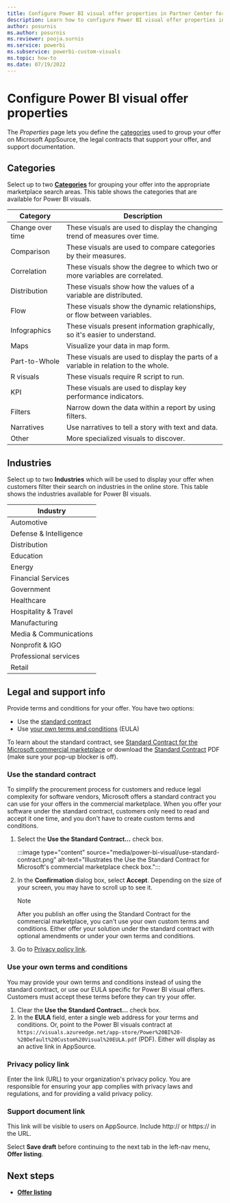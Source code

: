 ```yaml
---
title: Configure Power BI visual offer properties in Partner Center for Microsoft AppSource
description: Learn how to configure Power BI visual offer properties in Partner Center for Microsoft AppSource.
author: posurnis
ms.author: posurnis
ms.reviewer: pooja.surnis
ms.service: powerbi
ms.subservice: powerbi-custom-visuals
ms.topic: how-to
ms.date: 07/19/2022
---
```


# Configure Power BI visual offer properties

The _Properties_ page lets you define the [categories](./categories.md) used to group your offer on Microsoft AppSource, the legal contracts that support your offer, and support documentation.

## Categories

Select up to two **[Categories](./categories.md)** for grouping your offer into the appropriate marketplace search areas. This table shows the categories that are available for Power BI visuals.

| Category | Description |
| ------------ | ------------- |
| Change over time | These visuals are used to display the changing trend of measures over time. |
| Comparison | These visuals are used to compare categories by their measures. |
| Correlation | These visuals show the degree to which two or more variables are correlated. |
| Distribution | These visuals show how the values of a variable are distributed. |
| Flow | These visuals show the dynamic relationships, or flow between variables. |
| Infographics | These visuals present information graphically, so it's easier to understand. |
| Maps | Visualize your data in map form. |
| Part-to-Whole | These visuals are used to display the parts of a variable in relation to the whole. |
| R visuals | These visuals require R script to run. |
| KPI | These visuals are used to display key performance indicators. |
| Filters | Narrow down the data within a report by using filters. |
| Narratives | Use narratives to tell a story with text and data. |
| Other | More specialized visuals to discover. |

## Industries

Select up to two **Industries** which will be used to display your offer when customers filter their search on industries in the online store. This table shows the industries available for Power BI visuals.

| Industry |
| ------------ |
| Automotive |
| Defense & Intelligence |
| Distribution |
| Education |
| Energy |
| Financial Services |
| Government |
| Healthcare |
| Hospitality & Travel |
| Manufacturing |
| Media & Communications |
| Nonprofit & IGO |
| Professional services |
| Retail |

## Legal and support info

Provide terms and conditions for your offer. You have two options:

- Use the [standard contract](#use-the-standard-contract)
- Use [your own terms and conditions](#use-your-own-terms-and-conditions) (EULA)

To learn about the standard contract, see [Standard Contract for the Microsoft commercial marketplace](standard-contract.md) or download the [Standard Contract](https://go.microsoft.com/fwlink/?linkid=2041178) PDF (make sure your pop-up blocker is off).

### Use the standard contract

To simplify the procurement process for customers and reduce legal complexity for software vendors, Microsoft offers a standard contract you can use for your offers in the commercial marketplace. When you offer your software under the standard contract, customers only need to read and accept it one time, and you don't have to create custom terms and conditions.

1. Select the **Use the Standard Contract...** check box.

    :::image type="content" source="media/power-bi-visual/use-standard-contract.png" alt-text="Illustrates the Use the Standard Contract for Microsoft's commercial marketplace check box.":::

1. In the **Confirmation** dialog box, select **Accept**. Depending on the size of your screen, you may have to scroll up to see it.

   > [!NOTE]
   > After you publish an offer using the Standard Contract for the commercial marketplace, you can't use your own custom terms and conditions. Either offer your solution under the standard contract with optional amendments or under your own terms and conditions.

1. Go to [Privacy policy link](#privacy-policy-link).

### Use your own terms and conditions

You may provide your own terms and conditions instead of using the standard contract, or use our EULA specific for Power BI visual offers. Customers must accept these terms before they can try your offer.

1. Clear the **Use the Standard Contract...** check box.
1. In the **EULA** field, enter a single web address for your terms and conditions. Or, point to the Power BI visuals contract at `https://visuals.azureedge.net/app-store/Power%20BI%20-%20Default%20Custom%20Visual%20EULA.pdf` (PDF). Either will display as an active link in AppSource.

### Privacy policy link

Enter the link (URL) to your organization's privacy policy. You are responsible for ensuring your app complies with privacy laws and regulations, and for providing a valid privacy policy.

### Support document link

This link will be visible to users on AppSource. Include http:// or https:// in the URL.

Select **Save draft** before continuing to the next tab in the left-nav menu, **Offer listing**.

## Next steps

- [**Offer listing**](power-bi-visual-offer-listing.md)
